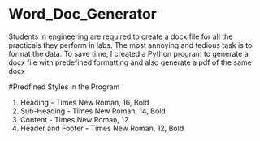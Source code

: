 # Word_Doc_Generator
Students in engineering are required to create a docx file for all the practicals they perform in labs. The most annoying and tedious task is to format the data. To save time, I created a Python program to generate a docx file with predefined formatting and also generate a pdf of the same docx 

#Predfined Styles in the Program
1. Heading - Times New Roman, 16, Bold
2. Sub-Heading - Times New Roman, 14, Bold
3. Content - Times New Roman, 12
4. Header and Footer - Times New Roman, 12, Bold
